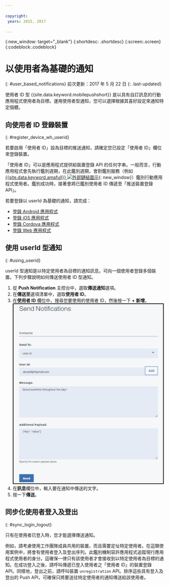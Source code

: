 ```yaml
---

copyright:
 years: 2015, 2017

---
```


{:new_window: target="_blank"}
{:shortdesc: .shortdesc}
{:screen:.screen}
{:codeblock:.codeblock}

# 以使用者為基礎的通知
{: #user_based_notifications}
前次更新：2017 年 5 月 22 日
{: .last-updated}

使用者 ID 型 {{site.data.keyword.mobilepushshort}} 是以具有自訂訊息的行動應用程式使用者為目標。運用使用者型通知，您可以選擇根據其喜好設定來通知特定個體。

## 向使用者 ID 登錄裝置
{: #register_device_wh_userid}

若要啟用「使用者 ID」設為目標的推送通知，請確定您已設定「使用者 ID」欄位來登錄裝置。     

「使用者 ID」可以是應用程式提供給裝置登錄 API 的任何字串。一般而言，行動應用程式會先執行鑑別週期，在此鑑別週期，會對鑑別服務（例如 [{{site.data.keyword.amafull}} ![外部鏈結圖示](../../icons/launch-glyph.svg "外部鏈結圖示")](https://console.ng.bluemix.net/docs/services/mobileaccess/index.html){: new_window}）鑑別行動應用程式使用者。鑑別成功時，接著會將已鑑別使用者 ID 傳遞至「推送裝置登錄 API」。 

若要登錄以 userId 為基礎的通知，請完成：

- [登錄 Android 應用程式](https://github.com/ibm-bluemix-mobile-services/bms-clientsdk-android-push/tree/Doc#register-for-notifications)
- [登錄 iOS 應用程式](https://github.com/ibm-bluemix-mobile-services/bms-clientsdk-swift-push/tree/Doc#register-for-notifications)
- [登錄 Cordova 應用程式](https://github.com/ibm-bluemix-mobile-services/bms-clientsdk-cordova-plugin-push/tree/Doc#register-for-notifications)
- [登錄 Web 應用程式](https://github.com/ibm-bluemix-mobile-services/bms-clientsdk-javascript-webpush/blob/Doc/README.md#register-for-notifications)


## 使用 userId 型通知
{: #using_userid}

userId 型通知是以特定使用者為目標的通知訊息。可向一個使用者登錄多個裝置。下列步驟說明如何傳送使用者 ID 型通知。

1. 從 **Push Notification** 主控台中，選取**傳送通知**選項。
1. 在**傳送至**選項清單中，選取**使用者 ID**。
1. 在**使用者 ID** 欄位中，搜尋您要使用的使用者 ID，然後按一下 **+ 新增**。![通知畫面](images/user_notification.jpg)
1. 在**訊息**欄位中，輸入要在通知中傳送的文字。
1. 按一下**傳送**。


## 同步化使用者登入及登出 
{: #sync_login_logout}

只有在使用者已登入時，您才能選擇傳送通知。 

例如，請考慮使用工作團隊成員共用的裝置，而且需要定址特定使用者。在這類使用案例中，將會有使用者登入及登出序列。此鑑別機制容許應用程式追蹤現行應用程式使用者的身分。這確保一律只有該使用者才會接收到以特定使用者為目標的通知。在成功登入之後，請呼叫傳遞已登入使用者之「使用者 ID」的裝置登錄 API。同樣地，登出之前，請呼叫裝置 `unregistration` API。排序這些具有登入及登出的 Push API，可確保只將要送往特定使用者的通知傳送給該使用者。
